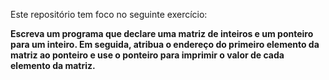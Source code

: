 Este repositório tem foco no seguinte exercício:

**Escreva um programa que declare uma matriz de inteiros e um ponteiro para um inteiro. Em seguida, atribua o endereço do primeiro elemento da matriz ao ponteiro e use o ponteiro para imprimir o valor de cada elemento da matriz.**
